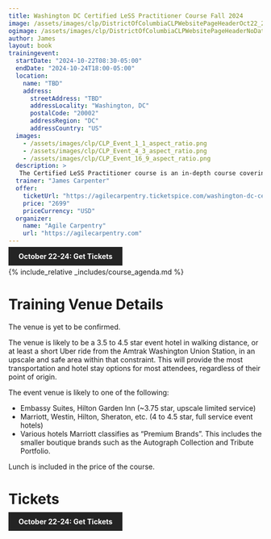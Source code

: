 ```yaml
---
title: Washington DC Certified LeSS Practitioner Course Fall 2024
image: /assets/images/clp/DistrictOfColumbiaCLPWebsitePageHeaderOct22_24_2024.png
ogimage: /assets/images/clp/DistrictOfColumbiaCLPWebsitePageHeaderNoDatesOgImage.png
author: James
layout: book
trainingevent:
  startDate: "2024-10-22T08:30-05:00"
  endDate: "2024-10-24T18:00-05:00"
  location:
    name: "TBD"
    address:
      streetAddress: "TBD"
      addressLocality: "Washington, DC"
      postalCode: "20002"
      addressRegion: "DC"
      addressCountry: "US"
  images:
    - /assets/images/clp/CLP_Event_1_1_aspect_ratio.png
    - /assets/images/clp/CLP_Event_4_3_aspect_ratio.png
    - /assets/images/clp/CLP_Event_16_9_aspect_ratio.png
  description: >
   The Certified LeSS Practitioner course is an in-depth course covering the LeSS principles, framework and rules, and guides. It provides essential information for adopting and improving LeSS to your product development group. The course contains an overview of LeSS, stories on LeSS adoptions, exercises and extensive LeSS Q&A to ensure we discuss the topics most of interest to the participants.
  trainer: "James Carpenter"
  offer:
    ticketUrl: "https://agilecarpentry.ticketspice.com/washington-dc-certified-less-practitioner-fall-2024"
    price: "2699"
    priceCurrency: "USD"
  organizer:
    name: "Agile Carpentry"
    url: "https://agilecarpentry.com"
---
```


<a class="wx-button" href="https://agilecarpentry.ticketspice.com/washington-dc-certified-less-practitioner-fall-2024" style="background:rgba(36,36,36,1);color:white;padding:10px 20px;text-decoration:none;font-weight:bold;" target="_blank">October 22-24: Get Tickets</a>

{% include_relative _includes/course_agenda.md %}


# Training Venue Details

The venue is yet to be confirmed.

The venue is likely to be a 3.5 to 4.5 star event hotel in walking distance, or at least a short Uber ride from the Amtrak Washington Union Station, in an upscale and safe area within that constraint. This will provide the most transportation and hotel stay options for most attendees, regardless of their point of origin.

The event venue is likely to one of the following:
* Embassy Suites, Hilton Garden Inn (~3.75 star, upscale limited service)
* Marriott, Westin, Hilton, Sheraton, etc. (4 to 4.5 star, full service event hotels)
* Various hotels Marriott classifies as “Premium Brands”. This includes the smaller boutique brands such as the Autograph Collection and Tribute Portfolio.


Lunch is included in the price of the course.

# Tickets

<a class="wx-button" href="https://agilecarpentry.ticketspice.com/washington-dc-certified-less-practitioner-fall-2024" style="background:rgba(36,36,36,1);color:white;padding:10px 20px;text-decoration:none;font-weight:bold;" target="_blank">October 22-24: Get Tickets</a>



